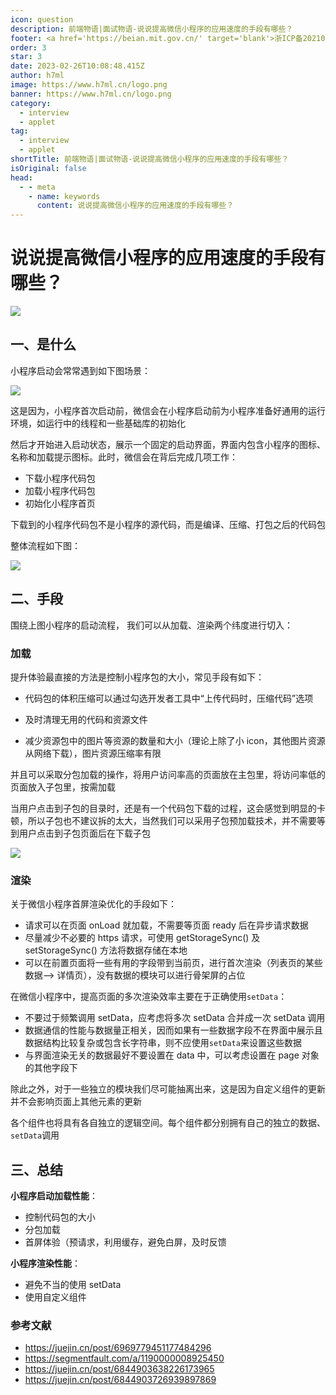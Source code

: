 ```yaml
---
icon: question
description: 前端物语|面试物语-说说提高微信小程序的应用速度的手段有哪些？
footer: <a href='https://beian.mit.gov.cn/' target='blank'>浙ICP备2021037683号-2</a>说说提高微信小程序的应用速度的手段有哪些？
order: 3
star: 3
date: 2023-02-26T10:08:48.415Z
author: h7ml
image: https://www.h7ml.cn/logo.png
banner: https://www.h7ml.cn/logo.png
category:
  - interview
  - applet
tag:
  - interview
  - applet
shortTitle: 前端物语|面试物语-说说提高微信小程序的应用速度的手段有哪些？
isOriginal: false
head:
  - - meta
    - name: keywords
      content: 说说提高微信小程序的应用速度的手段有哪些？
---
```


# 说说提高微信小程序的应用速度的手段有哪些？

![](https://nakoruru.h7ml.cn/httpproxy/static.5ibug.net/vitepress/assets/images/interview/f606d530-3278-11ec-a752-75723a64e8f5.png)

## 一、是什么

小程序启动会常常遇到如下图场景：

![](https://nakoruru.h7ml.cn/httpproxy/static.5ibug.net/vitepress/assets/images/interview/03941230-3279-11ec-8e64-91fdec0f05a1.png)

这是因为，小程序首次启动前，微信会在小程序启动前为小程序准备好通用的运行环境，如运行中的线程和一些基础库的初始化

然后才开始进入启动状态，展示一个固定的启动界面，界面内包含小程序的图标、名称和加载提示图标。此时，微信会在背后完成几项工作：

- 下载小程序代码包
- 加载小程序代码包
- 初始化小程序首页

下载到的小程序代码包不是小程序的源代码，而是编译、压缩、打包之后的代码包

整体流程如下图：

![](https://nakoruru.h7ml.cn/httpproxy/static.5ibug.net/vitepress/assets/images/interview/11c0ea90-3279-11ec-a752-75723a64e8f5.png)

## 二、手段

围绕上图小程序的启动流程， 我们可以从加载、渲染两个纬度进行切入：

### 加载

提升体验最直接的方法是控制小程序包的大小，常见手段有如下：

- 代码包的体积压缩可以通过勾选开发者工具中“上传代码时，压缩代码”选项

- 及时清理无用的代码和资源文件
- 减少资源包中的图片等资源的数量和大小（理论上除了小 icon，其他图片资源从网络下载），图片资源压缩率有限

并且可以采取分包加载的操作，将用户访问率高的页面放在主包里，将访问率低的页面放入子包里，按需加载

当用户点击到子包的目录时，还是有一个代码包下载的过程，这会感觉到明显的卡顿，所以子包也不建议拆的太大，当然我们可以采用子包预加载技术，并不需要等到用户点击到子包页面后在下载子包

![](https://nakoruru.h7ml.cn/httpproxy/static.5ibug.net/vitepress/assets/images/interview/2034de10-3279-11ec-8e64-91fdec0f05a1.png)

### 渲染

关于微信小程序首屏渲染优化的手段如下：

- 请求可以在页面 onLoad 就加载，不需要等页面 ready 后在异步请求数据
- 尽量减少不必要的 https 请求，可使用 getStorageSync() 及 setStorageSync() 方法将数据存储在本地
- 可以在前置页面将一些有用的字段带到当前页，进行首次渲染（列表页的某些数据--> 详情页），没有数据的模块可以进行骨架屏的占位

在微信小程序中，提高页面的多次渲染效率主要在于正确使用`setData`：

- 不要过于频繁调用 setData，应考虑将多次 setData 合并成一次 setData 调用
- 数据通信的性能与数据量正相关，因而如果有一些数据字段不在界面中展示且数据结构比较复杂或包含长字符串，则不应使用`setData`来设置这些数据
- 与界面渲染无关的数据最好不要设置在 data 中，可以考虑设置在 page 对象的其他字段下

除此之外，对于一些独立的模块我们尽可能抽离出来，这是因为自定义组件的更新并不会影响页面上其他元素的更新

各个组件也将具有各自独立的逻辑空间。每个组件都分别拥有自己的独立的数据、`setData`调用

## 三、总结

**小程序启动加载性能**：

- 控制代码包的大小
- 分包加载
- 首屏体验（预请求，利用缓存，避免白屏，及时反馈

**小程序渲染性能**：

- 避免不当的使用 setData
- 使用自定义组件

### 参考文献

- <https://juejin.cn/post/6969779451177484296>
- <https://segmentfault.com/a/1190000008925450>
- <https://juejin.cn/post/6844903638226173965>
- <https://juejin.cn/post/6844903726939897869>
